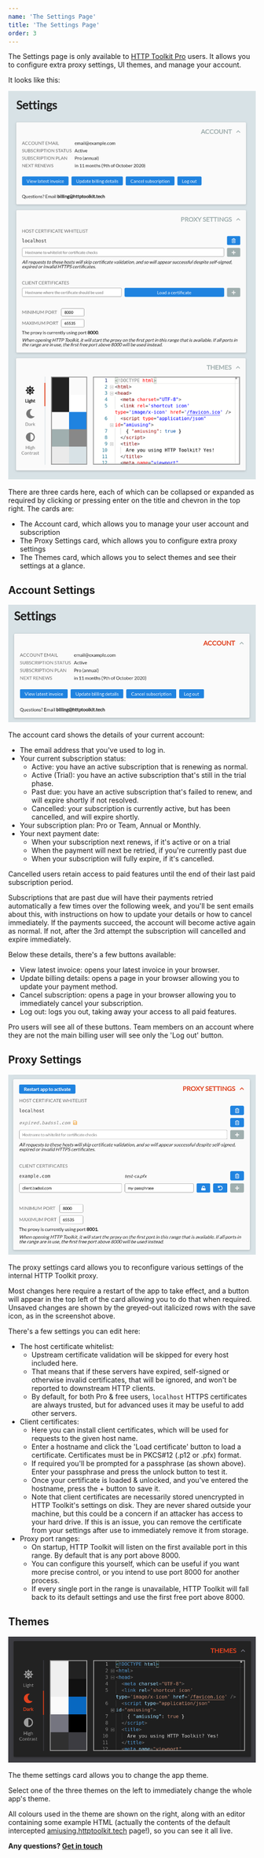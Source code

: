 ```yaml
---
name: 'The Settings Page'
title: 'The Settings Page'
order: 3
---
```


The Settings page is only available to [HTTP Toolkit Pro](/get-pro) users. It allows you to configure extra proxy settings, UI themes, and manage your account.

It looks like this:

![The full Settings page](./settings-page.png)

There are three cards here, each of which can be collapsed or expanded as required by clicking or pressing enter on the title and chevron in the top right. The cards are:

* The Account card, which allows you to manage your user account and subscription
* The Proxy Settings card, which allows you to configure extra proxy settings
* The Themes card, which allows you to select themes and see their settings at a glance.

## Account Settings

![The account settings card](./account-settings.png)

The account card shows the details of your current account:

* The email address that you've used to log in.
* Your current subscription status:
    * Active: you have an active subscription that is renewing as normal.
    * Active (Trial): you have an active subscription that's still in the trial phase.
    * Past due: you have an active subscription that's failed to renew, and will expire shortly if not resolved.
    * Cancelled: your subscription is currently active, but has been cancelled, and will expire shortly.
* Your subscription plan: Pro or Team, Annual or Monthly.
* Your next payment date:
    * When your subscription next renews, if it's active or on a trial
    * When the payment will next be retried, if you're currently past due
    * When your subscription will fully expire, if it's cancelled.

Cancelled users retain access to paid features until the end of their last paid subscription period.

Subscriptions that are past due will have their payments retried automatically a few times over the following week, and you'll be sent emails about this, with instructions on how to update your details or how to cancel immediately. If the payments succeed, the account will become active again as normal. If not, after the 3rd attempt the subscription will cancelled and expire immediately.

Below these details, there's a few buttons available:

* View latest invoice: opens your latest invoice in your browser.
* Update billing details: opens a page in your browser allowing you to update your payment method.
* Cancel subscription: opens a page in your browser allowing you to immediately cancel your subscription.
* Log out: logs you out, taking away your access to all paid features.

Pro users will see all of these buttons. Team members on an account where they are not the main billing user will see only the 'Log out' button.

## Proxy Settings

![The proxy settings card](./proxy-settings.png)

The proxy settings card allows you to reconfigure various settings of the internal HTTP Toolkit proxy.

Most changes here require a restart of the app to take effect, and a button will appear in the top left of the card allowing you to do that when required. Unsaved changes are shown by the greyed-out italicized rows with the save icon, as in the screenshot above.

There's a few settings you can edit here:

* The host certificate whitelist:
    * Upstream certificate validation will be skipped for every host included here.
    * That means that if these servers have expired, self-signed or otherwise invalid certificates, that will be ignored, and won't be reported to downstream HTTP clients.
    * By default, for both Pro & free users, `localhost` HTTPS certificates are always trusted, but for advanced uses it may be useful to add other servers.
* Client certificates:
    * Here you can install client certificates, which will be used for requests to the given host name.
    * Enter a hostname and click the 'Load certificate' button to load a certificate. Certificates must be in PKCS#12 (.p12 or .pfx) format.
    * If required you'll be prompted for a passphrase (as shown above). Enter your passphrase and press the unlock button to test it.
    * Once your certificate is loaded & unlocked, and you've entered the hostname, press the + button to save it.
    * Note that client certificates are necessarily stored unencrypted in HTTP Toolkit's settings on disk. They are never shared outside your machine, but this could be a concern if an attacker has access to your hard drive. If this is an issue, you can remove the certificate from your settings after use to immediately remove it from storage.
* Proxy port ranges:
    * On startup, HTTP Toolkit will listen on the first available port in this range. By default that is any port above 8000.
    * You can configure this yourself, which can be useful if you want more precise control, or you intend to use port 8000 for another process.
    * If every single port in the range is unavailable, HTTP Toolkit will fall back to its default settings and use the first free port above 8000.

## Themes

![The themes card](./theme-settings.png)

The theme settings card allows you to change the app theme.

Select one of the three themes on the left to immediately change the whole app's theme.

All colours used in the theme are shown on the right, along with an editor containing some example HTML (actually the contents of the default intercepted [amiusing.httptoolkit.tech](https://amiusing.httptoolkit.tech) page!), so you can see it all live.

**Any questions? [Get in touch](/contact)**